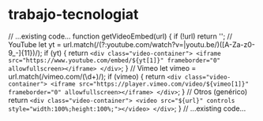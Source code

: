# trabajo-tecnologiat
// ...existing code...
function getVideoEmbed(url) {
    if (!url) return '';
    // YouTube
    let yt = url.match(/(?:youtube\.com\/watch\?v=|youtu\.be\/)([A-Za-z0-9_-]{11})/);
    if (yt) {
        return `
            <div class="video-container">
                <iframe src="https://www.youtube.com/embed/${yt[1]}" frameborder="0" allowfullscreen></iframe>
            </div>
        `;
    }
    // Vimeo
    let vimeo = url.match(/vimeo\.com\/(\d+)/);
    if (vimeo) {
        return `
            <div class="video-container">
                <iframe src="https://player.vimeo.com/video/${vimeo[1]}" frameborder="0" allowfullscreen></iframe>
            </div>
        `;
    }
    // Otros (genérico)
    return `
        <div class="video-container">
            <video src="${url}" controls style="width:100%;height:100%;"></video>
        </div>
    `;
}
// ...existing code...
